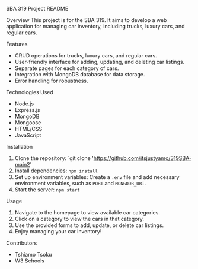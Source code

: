  SBA 319 Project README

 Overview
This project is for the SBA 319. It aims to develop a web application for managing car inventory, including trucks, luxury cars, and regular cars.

 Features
- CRUD operations for trucks, luxury cars, and regular cars.
- User-friendly interface for adding, updating, and deleting car listings.
- Separate pages for each category of cars.
- Integration with MongoDB database for data storage.
- Error handling for robustness.

 Technologies Used
- Node.js
- Express.js
- MongoDB
- Mongoose
- HTML/CSS
- JavaScript

 Installation
1. Clone the repository: `git clone 'https://github.com/itsjustyamo/319SBA-main2'
2. Install dependencies: `npm install`
3. Set up environment variables: Create a `.env` file and add necessary environment variables, such as `PORT` and `MONGODB_URI`.
4. Start the server: `npm start`

 Usage
1. Navigate to the homepage to view available car categories.
2. Click on a category to view the cars in that category.
3. Use the provided forms to add, update, or delete car listings.
4. Enjoy managing your car inventory!

 Contributors
- Tshiamo Tsoku
- W3 Schools

